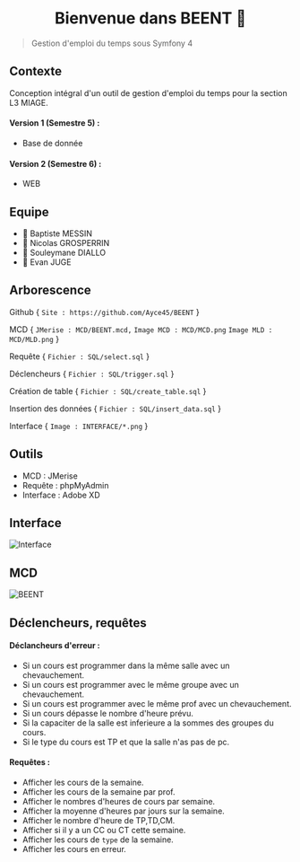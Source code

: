 <h1 align="center">Bienvenue dans BEENT 👋</h1>

> Gestion d'emploi du temps sous Symfony 4

## Contexte
Conception intégral d'un outil de gestion d'emploi du temps pour la section L3 MIAGE.
#### Version 1 (Semestre 5) :
- Base de donnée
#### Version 2 (Semestre 6) :
- WEB

## Equipe
 - 👤 Baptiste MESSIN 
 - 👤 Nicolas GROSPERRIN 
 - 👤 Souleymane DIALLO
 - 👤 Evan JUGE

## Arborescence
Github {
  `Site : https://github.com/Ayce45/BEENT`
}

MCD {
`JMerise : MCD/BEENT.mcd,`
`Image MCD : MCD/MCD.png`
`Image MLD : MCD/MLD.png`
}

Requête {
  `Fichier : SQL/select.sql`
}

Déclencheurs {
  `Fichier : SQL/trigger.sql`
}

Création de table {
  `Fichier : SQL/create_table.sql`
}

Insertion des données {
  `Fichier : SQL/insert_data.sql`
}

Interface {
  `Image : INTERFACE/*.png`
}

## Outils
 - MCD : JMerise 
 - Requête : phpMyAdmin 
 - Interface : Adobe XD

## Interface
![Interface](https://user-images.githubusercontent.com/32338891/71740679-2e30ae80-2e5d-11ea-9696-a5967ba4fd61.png)

## MCD
![BEENT](https://user-images.githubusercontent.com/32338891/70323247-9c695d80-182c-11ea-8570-f6fd05b15ad3.png)


## Déclencheurs, requêtes
#### Déclancheurs d'erreur :
 - Si un cours est programmer dans la même salle avec un chevauchement.
 - Si un cours est programmer avec le même groupe avec un chevauchement.
 - Si un cours est programmer avec le même prof avec un chevauchement.
 - Si un cours dépasse le nombre d'heure prévu.
 - Si la capaciter de la salle est inferieure a la sommes des groupes du cours.
 - Si le type du cours est TP et que la salle n'as pas de pc.

#### Requêtes :
 - Afficher les cours de la semaine.
 - Afficher les cours de la semaine par prof.
 - Afficher le nombres d'heures de cours par semaine.
 - Afficher la moyenne d'heures par jours sur la semaine.
 - Afficher le nombre d'heure de TP,TD,CM.
 - Afficher si il y a un CC ou CT cette semaine.
 - Afficher les cours de `type` de la semaine.
 - Afficher les cours en erreur.
